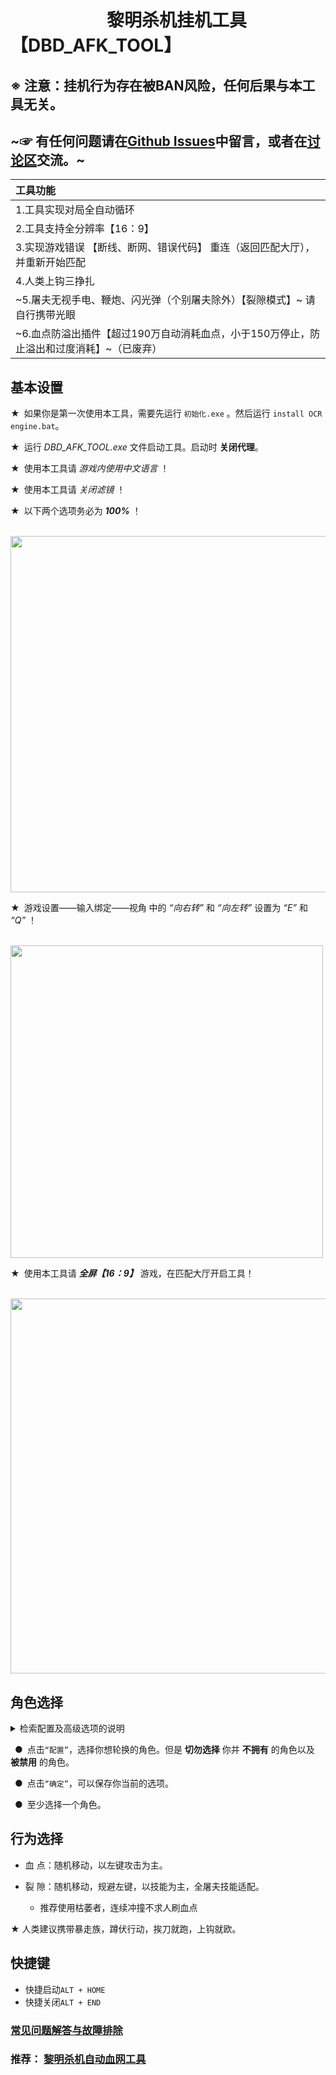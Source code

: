 # &ensp;&ensp;&ensp;&ensp;&ensp;&ensp;&ensp;&ensp;&ensp;&ensp;&ensp;黎明杀机挂机工具【DBD_AFK_TOOL】   

## ※ 注意：挂机行为存在被BAN风险，任何后果与本工具无关。  
## ~☞ 有任何问题请在[Github Issues](https://github.com/maskrs/DBD_AFK_TOOL/issues)中留言，或者在[讨论区](https://github.com/maskrs/DBD_AFK_TOOL/discussions)交流。~  
|工具功能|
|  :----        |
|1.工具实现对局全自动循环|
|2.工具支持全分辨率【16：9】|
|3.实现游戏错误 【断线、断网、错误代码】 重连（返回匹配大厅），并重新开始匹配|
|4.人类上钩三挣扎|
|~5.屠夫无视手电、鞭炮、闪光弹（个别屠夫除外）【裂隙模式】~ 请自行携带光眼|
|~6.血点防溢出插件【超过190万自动消耗血点，小于150万停止，防止溢出和过度消耗】~（已废弃）|

## 基本设置  
★&ensp;如果你是第一次使用本工具，需要先运行 `初始化.exe` 。然后运行 `install OCR engine.bat`。

★&ensp;运行 *DBD_AFK_TOOL.exe* 文件启动工具。启动时 **关闭代理**。
 
★&ensp;使用本工具请 *游戏内使用中文语言* ！
 
★&ensp;使用本工具请 *关闭滤镜* ！  

★&ensp;以下两个选项务必为 ***100%*** ！  

&emsp;<img src="https://github.com/maskrs/DBD_AFK_TOOL/blob/main/image-foder/%E7%94%A8%E6%88%B7%E8%AE%BE%E7%BD%AE.png" width="570px">

★&ensp;游戏设置——输入绑定——视角 中的 *“向右转”* 和 *“向左转”* 设置为 *“E”* 和 *“Q”* ！ 

&emsp;<img src="https://github.com/maskrs/DBD_AFK_TOOL/blob/main/image-foder/%E7%94%A8%E6%88%B7%E8%AE%BE%E7%BD%AE2.png" width="500px">

★&ensp;使用本工具请 ***全屏【16：9】*** 游戏，在匹配大厅开启工具！

&emsp;<img src="https://github.com/maskrs/DBD_AFK_TOOL/blob/main/image-foder/%E5%A4%A7%E5%8E%85%E5%90%AF%E5%8A%A8.png" width="600px">

## 角色选择   
  
<details>
<summary>检索配置及高级选项的说明</summary>  
<br />
◆&ensp;检索配置

	检索配置文件为“searchfile.txt”，其内已列出标准配置示例，将你没有的屠夫名称从中删去【注意如果有被禁用的屠夫也一并删去】，保存后即完成配置。
	
	※注意：此文件中的屠夫顺序非常重要，请勿调换。

◆&ensp;高级自定义参数【暂无可视化】

	1、“SDparameter.json”文件为高级参数，这个文件非常重要，如果你不知道如何调整，请勿更改。

		如何重置此文件：删除此文件，并重启软件，可使其重新生成。

	2、具体说明：

		-->>值【字符串】 为颜色，-->>值【数字】 为相似度（除特殊说明）。
		---------------------------------------------------------------------

		键“blood”两个为血点检测	区域范围：1105, 0, 1715, 144

		键“ceasma”两个为荧光裂片检测	区域范围：1105, 0, 1715, 144

		键“setting_button”两个为设置按钮检测	区域范围：292, 978, 341, 1032

		键“set_race”两个为对局结束后的设置按钮检测	区域范围：91, 985, 133, 1026

		键“ready”两个为准备房间准备标志检测	区域范围：1794, 983, 1850, 1037

		键“segment_reset”两个为段位重置检测	区域范围：369, 221, 416, 277

		键“rites”两个为祭礼检测	区域范围：239, 615, 335, 651

		键“daily_ritual_main”两个为主页面每日任务检测	区域范围：470, 284, 507, 302

		键“exit_button_main”两个为主页面退出按钮检测	区域范围：504, 935, 569, 997

		键“disconnect_check_color_red”为红色断线重连状态检测		区域范围：1043, 350, 1113, 391

		键“disconnect_check_color_blue”为蓝色断线重连状态检测		区域范围：1043, 350, 1113, 391

		键“disconnect_check_value”为断线重连状态检测相似度

		键“disconnect_confirm”两个为断线确定按钮检测	区域范围：319, 465, 1657, 946

		键“killer_number”和键“all_killer_name”两个为检索相关参数，暂已废弃

		键“match_stage”、键“ready_stage”、键“end_stage”6个为游戏阶段判断参数	区域范围分别是：1672, 919, 1707, 952；1670, 916, 1708, 953；1753, 993, 1784, 1022

		键“ingame_icon_color”为游戏对局内状态检测参数	区域范围有两个:174, 950, 201, 977;825, 914, 1145, 965

		键“stage_judge_switch”为游戏阶段判断功能开关

	3、区域范围基于分辨率1920*1080，其他分辨率请自行换算。
		
	4、如需更改，请使用“乐玩助手9.09.exe”工具-“找色”功能自行取色。
	
	5、游戏阶段判断使得程序可以恢复因意外造成的进程错乱，但在测试中尚未表现出明显的稳定和可靠性，且只在1920*1080分辨率下工作，如果出现问题请将最后的键“stage_judge_switch”值改为0，关闭此功能。
</details>  

&ensp;●&ensp;点击`“配置”`，选择你想轮换的角色。但是 **切勿选择** 你并 **不拥有** 的角色以及 **被禁用** 的角色。  

&ensp;●&ensp;点击`“确定”`，可以保存你当前的选项。  

&ensp;●&ensp;至少选择一个角色。  

## 行为选择  

- 血 点：随机移动，以左键攻击为主。  

- 裂 隙：随机移动，规避左键，以技能为主，全屠夫技能适配。  
  - 推荐使用枯萎者，连续冲撞不求人刷血点  

★ 人类建议携带暴走族，蹲伏行动，挨刀就跑，上钩就欧。

## 快捷键  

- 快捷启动`ALT + HOME`  
- 快捷关闭`ALT + END`  

### [常见问题解答与故障排除](https://github.com/maskrs/DBD_AFK_TOOL/wiki)

### 推荐：  [黎明杀机自动血网工具](https://github.com/WKhistory/DBDAuto_BPWeb)  
